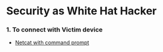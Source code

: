 
# Security as White Hat Hacker


### 1. To connect with Victim device

- [Netcat with command prompt](https://github.com/Denuwan98/security/tree/main/To%20connect%20with%20Victim%20device/Netcat%20with%20cmd)


